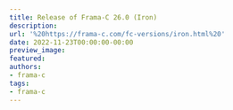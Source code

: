 ```yaml
---
title: Release of Frama-C 26.0 (Iron)
description:
url: '%20https://frama-c.com/fc-versions/iron.html%20'
date: 2022-11-23T00:00:00-00:00
preview_image:
featured:
authors:
- frama-c
tags:
- frama-c
---
```



